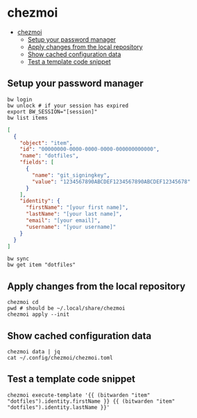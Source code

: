 # chezmoi

- [chezmoi](#chezmoi)
  - [Setup your password manager](#setup-your-password-manager)
  - [Apply changes from the local repository](#apply-changes-from-the-local-repository)
  - [Show cached configuration data](#show-cached-configuration-data)
  - [Test a template code snippet](#test-a-template-code-snippet)

## Setup your password manager

```shell
bw login
bw unlock # if your session has expired
export BW_SESSION="[session]"
bw list items
```

```json
[
  {
    "object": "item",
    "id": "00000000-0000-0000-0000-000000000000",
    "name": "dotfiles",
    "fields": [
      {
        "name": "git_signingkey",
        "value": "1234567890ABCDEF1234567890ABCDEF12345678"
      }
    ],
    "identity": {
      "firstName": "[your first name]",
      "lastName": "[your last name]",
      "email": "[your email]",
      "username": "[your username]"
    }
  }
]
```

```shell
bw sync
bw get item "dotfiles"
```

## Apply changes from the local repository

```shell
chezmoi cd
pwd # should be ~/.local/share/chezmoi
chezmoi apply --init
```

## Show cached configuration data

```shell
chezmoi data | jq
cat ~/.config/chezmoi/chezmoi.toml
```

## Test a template code snippet

```shell
chezmoi execute-template '{{ (bitwarden "item" "dotfiles").identity.firstName }} {{ (bitwarden "item" "dotfiles").identity.lastName }}'
```
